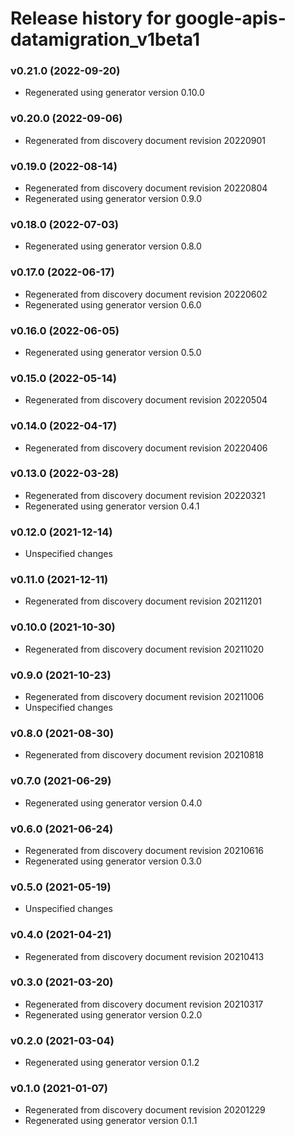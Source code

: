 # Release history for google-apis-datamigration_v1beta1

### v0.21.0 (2022-09-20)

* Regenerated using generator version 0.10.0

### v0.20.0 (2022-09-06)

* Regenerated from discovery document revision 20220901

### v0.19.0 (2022-08-14)

* Regenerated from discovery document revision 20220804
* Regenerated using generator version 0.9.0

### v0.18.0 (2022-07-03)

* Regenerated using generator version 0.8.0

### v0.17.0 (2022-06-17)

* Regenerated from discovery document revision 20220602
* Regenerated using generator version 0.6.0

### v0.16.0 (2022-06-05)

* Regenerated using generator version 0.5.0

### v0.15.0 (2022-05-14)

* Regenerated from discovery document revision 20220504

### v0.14.0 (2022-04-17)

* Regenerated from discovery document revision 20220406

### v0.13.0 (2022-03-28)

* Regenerated from discovery document revision 20220321
* Regenerated using generator version 0.4.1

### v0.12.0 (2021-12-14)

* Unspecified changes

### v0.11.0 (2021-12-11)

* Regenerated from discovery document revision 20211201

### v0.10.0 (2021-10-30)

* Regenerated from discovery document revision 20211020

### v0.9.0 (2021-10-23)

* Regenerated from discovery document revision 20211006
* Unspecified changes

### v0.8.0 (2021-08-30)

* Regenerated from discovery document revision 20210818

### v0.7.0 (2021-06-29)

* Regenerated using generator version 0.4.0

### v0.6.0 (2021-06-24)

* Regenerated from discovery document revision 20210616
* Regenerated using generator version 0.3.0

### v0.5.0 (2021-05-19)

* Unspecified changes

### v0.4.0 (2021-04-21)

* Regenerated from discovery document revision 20210413

### v0.3.0 (2021-03-20)

* Regenerated from discovery document revision 20210317
* Regenerated using generator version 0.2.0

### v0.2.0 (2021-03-04)

* Regenerated using generator version 0.1.2

### v0.1.0 (2021-01-07)

* Regenerated from discovery document revision 20201229
* Regenerated using generator version 0.1.1

